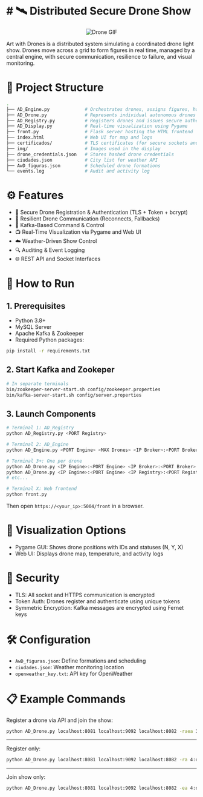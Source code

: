 # # 🛰️ Distributed Secure Drone Show

<p align="center">
  <img src="https://i.pinimg.com/originals/bc/f3/a3/bcf3a371b9303c27752e1109e96a2fe6.gif" alt="Drone GIF">
</p>

Art with Drones is a distributed system simulating a coordinated drone light show. Drones move across a grid to form figures in real time, managed by a central engine, with secure communication, resilience to failure, and visual monitoring.

# 📁 Project Structure
```bash
.
├── AD_Engine.py             # Orchestrates drones, assigns figures, handles reconnections
├── AD_Drone.py              # Represents individual autonomous drones
├── AD_Registry.py           # Registers drones and issues secure authentication tokens
├── AD_Display.py            # Real-time visualization using Pygame
├── front.py                 # Flask server hosting the HTML frontend
├── index.html               # Web UI for map and logs
├── certificados/            # TLS certificates (for secure sockets and HTTPS)
├── img/                     # Images used in the display
├── drone_credentials.json   # Stores hashed drone credentials
├── ciudades.json            # City list for weather API
├── AwD_figuras.json         # Scheduled drone formations
└── events.log               # Audit and activity log
```

# ⚙️ Features
- 🔐 Secure Drone Registration & Authentication (TLS + Token + bcrypt)
- 🔄 Resilient Drone Communication (Reconnects, Fallbacks)
- 📡 Kafka-Based Command & Control
- 📺 Real-Time Visualization via Pygame and Web UI
- ☁️ Weather-Driven Show Control
- 🔍 Auditing & Event Logging
- 🌐 REST API and Socket Interfaces

# 🚀 How to Run
## 1. Prerequisites
- Python 3.8+
- MySQL Server
- Apache Kafka & Zookeeper
- Required Python packages:
```bash
pip install -r requirements.txt
```
## 2. Start Kafka and Zookeper
```bash
# In separate terminals
bin/zookeeper-server-start.sh config/zookeeper.properties
bin/kafka-server-start.sh config/server.properties
```
## 3. Launch Components
```bash
# Terminal 1: AD_Registry
python AD_Registry.py <PORT Registry>

# Terminal 2: AD_Engine
python AD_Engine.py <PORT Engine> <MAX Drones> <IP Broker>:<PORT Broker>

# Terminal 3+: One per drone
python AD_Drone.py <IP Engine>:<PORT Engine> <IP Broker>:<PORT Broker> <IP Registry>:<PORT Registry> <OPTION> <ID Drone>:<NAME Drone>
python AD_Drone.py <IP Engine>:<PORT Engine> <IP Registry>:<PORT Registry> <OPTION> <ID Drone>:<NAME Drone>
# etc...

# Terminal X: Web frontend
python front.py
```
Then open `https://<your_ip>:5004/front` in a browser.

# 🎨 Visualization Options
- Pygame GUI: Shows drone positions with IDs and statuses (N, Y, X)
- Web UI: Displays drone map, temperature, and activity logs

# 🔑 Security
- TLS: All socket and HTTPS communication is encrypted
- Token Auth: Drones register and authenticate using unique tokens
- Symmetric Encryption: Kafka messages are encrypted using Fernet keys

# 🛠️ Configuration
- `AwD_figuras.json`: Define formations and scheduling
- `ciudades.json`: Weather monitoring location
- `openweather_key.txt`: API key for OpenWeather

# 📋 Example Commands
Register a drone via API and join the show:
```bash
python AD_Drone.py localhost:8081 localhost:9092 localhost:8082 -raea 3:charlie
```
---
Register only:
```bash
python AD_Drone.py localhost:8081 localhost:9092 localhost:8082 -ra 4:delta
```
---
Join show only:
```bash
python AD_Drone.py localhost:8081 localhost:9092 localhost:8082 -ea 4:delta
```
